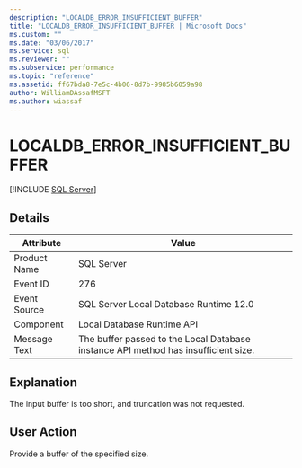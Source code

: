 ```yaml
---
description: "LOCALDB_ERROR_INSUFFICIENT_BUFFER"
title: "LOCALDB_ERROR_INSUFFICIENT_BUFFER | Microsoft Docs"
ms.custom: ""
ms.date: "03/06/2017"
ms.service: sql
ms.reviewer: ""
ms.subservice: performance
ms.topic: "reference"
ms.assetid: ff67bda8-7e5c-4b06-8d7b-9985b6059a98
author: WilliamDAssafMSFT
ms.author: wiassaf
---
```

# LOCALDB_ERROR_INSUFFICIENT_BUFFER
 [!INCLUDE [SQL Server](../../includes/applies-to-version/sqlserver.md)]
    
## Details  
  
| Attribute | Value |
| --------- | ----- |
|Product Name|SQL Server|  
|Event ID|276|  
|Event Source|SQL Server Local Database Runtime 12.0|  
|Component|Local Database Runtime API|  
|Message Text|The buffer passed to the Local Database instance API method has insufficient size.|  
  
## Explanation  
 The input buffer is too short, and truncation was not requested.  
  
## User Action  
 Provide a buffer of the specified size.  
  
  
